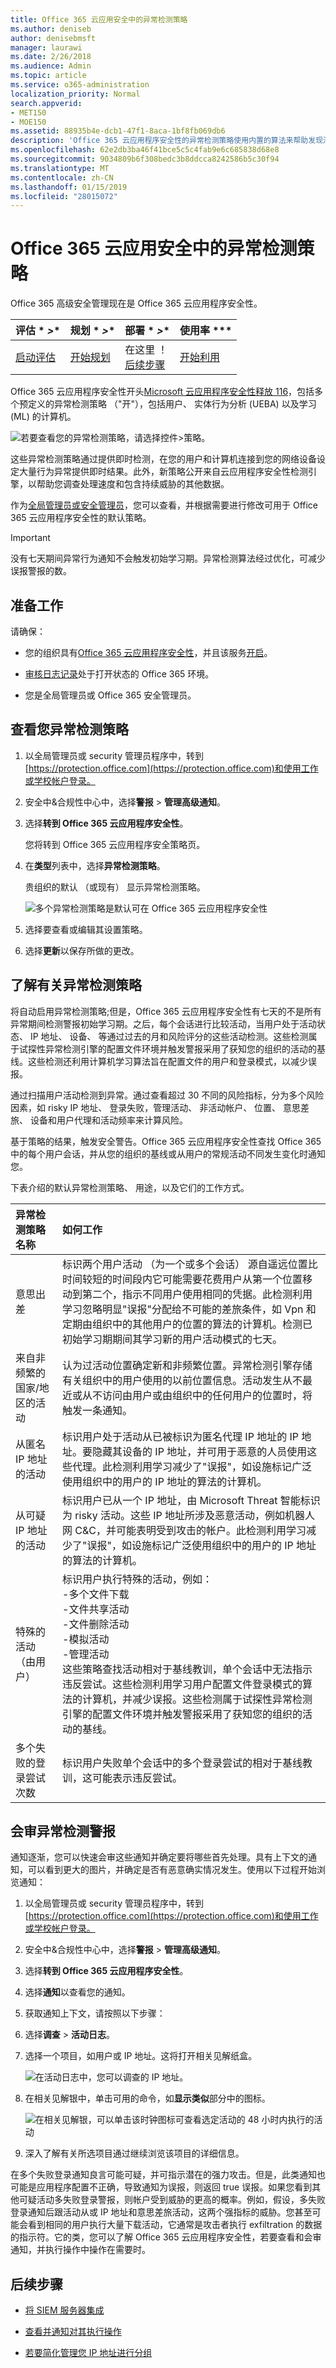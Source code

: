 ```yaml
---
title: Office 365 云应用安全中的异常检测策略
ms.author: deniseb
author: denisebmsft
manager: laurawi
ms.date: 2/26/2018
ms.audience: Admin
ms.topic: article
ms.service: o365-administration
localization_priority: Normal
search.appverid:
- MET150
- MOE150
ms.assetid: 88935b4e-dcb1-47f1-8aca-1bf8fb069db6
description: 'Office 365 云应用程序安全性的异常检测策略使用内置的算法来帮助发现潜在的问题。您应具有至少一个异常检测策略，您可以通过使用筛选器调整 （当您创建它）。 '
ms.openlocfilehash: 62e2db3ba46f41bce5c5c4fab9e6c685838d68e8
ms.sourcegitcommit: 9034809b6f308bedc3b8ddcca8242586b5c30f94
ms.translationtype: MT
ms.contentlocale: zh-CN
ms.lasthandoff: 01/15/2019
ms.locfileid: "28015072"
---
```

# <a name="anomaly-detection-policies-in-office-365-cloud-app-security"></a>Office 365 云应用安全中的异常检测策略

Office 365 高级安全管理现在是 Office 365 云应用程序安全性。
  
|评估 * *\>**|规划 * *\>**|部署 * *\>**|使用率 ***|
|:-----|:-----|:-----|:-----|
|[启动评估](office-365-cas-overview.md) <br/> |[开始规划](get-ready-for-office-365-cas.md) <br/> |在这里 ！  <br/> [后续步骤](integrate-your-siem-server-with-office-365-cas.md) <br/> |[开始利用](utilization-activities-for-ocas.md) <br/> |
   
Office 365 云应用程序安全性开头[Microsoft 云应用程序安全性释放 116](https://docs.microsoft.com/cloud-app-security/release-notes)，包括多个预定义的异常检测策略 （"开"），包括用户、 实体行为分析 (UEBA) 以及学习 (ML) 的计算机。
  
![若要查看您的异常检测策略，请选择控件\>策略。](media/9663baa5-98bf-45e0-9458-6e572b43ec72.png)
  
这些异常检测策略通过提供即时检测，在您的用户和计算机连接到您的网络设备设定大量行为异常提供即时结果。此外，新策略公开来自云应用程序安全性检测引擎，以帮助您调查处理速度和包含持续威胁的其他数据。
  
作为[全局管理员或安全管理员](permissions-in-the-security-and-compliance-center.md)，您可以查看，并根据需要进行修改可用于 Office 365 云应用程序安全性的默认策略。
  
 > [!IMPORTANT]
> 没有七天期间异常行为通知不会触发初始学习期。异常检测算法经过优化，可减少误报警报的数。 
  
## <a name="before-you-begin"></a>准备工作

请确保：
  
- 您的组织具有[Office 365 云应用程序安全性](office-365-cas-overview.md)，并且该服务[开启](turn-on-office-365-cas.md)。
    
- [审核日志记录](turn-audit-log-search-on-or-off.md)处于打开状态的 Office 365 环境。 
    
- 您是全局管理员或 Office 365 安全管理员。
    
## <a name="view-your-anomaly-detection-policies"></a>查看您异常检测策略

1. 以全局管理员或 security 管理员程序中，转到[https://protection.office.com](https://protection.office.com)和使用工作或学校帐户登录。 
    
2. 安全中&amp;合规性中心中，选择**警报** \> **管理高级通知**。
    
3. 选择**转到 Office 365 云应用程序安全性**。
    
    您将转到 Office 365 云应用程序安全策略页。
    
4. 在**类型**列表中，选择**异常检测策略**。
    
    贵组织的默认 （或现有） 显示异常检测策略。
    
    ![多个异常检测策略是默认可在 Office 365 云应用程序安全性](media/2e0ee770-787a-4d4a-bea8-389dc765d4c6.png)
  
5. 选择要查看或编辑其设置策略。
    
6. 选择**更新**以保存所做的更改。 
    
## <a name="learn-more-about-anomaly-detection-policies"></a>了解有关异常检测策略

将自动启用异常检测策略;但是，Office 365 云应用程序安全性有七天的不是所有异常期间检测警报初始学习期。之后，每个会话进行比较活动，当用户处于活动状态、 IP 地址、 设备、 等通过过去的月和风险评分的这些活动检测。这些检测属于试探性异常检测引擎的配置文件环境并触发警报采用了获知您的组织的活动的基线。这些检测还利用计算机学习算法旨在配置文件的用户和登录模式，以减少误报。
  
通过扫描用户活动检测到异常。通过查看超过 30 不同的风险指标，分为多个风险因素，如 risky IP 地址、 登录失败，管理活动、 非活动帐户、 位置、 意思差旅、 设备和用户代理和活动频率来计算风险。
  
基于策略的结果，触发安全警告。Office 365 云应用程序安全性查找 Office 365 中的每个用户会话，并从您的组织的基线或从用户的常规活动不同发生变化时通知您。
  
下表介绍的默认异常检测策略、 用途，以及它们的工作方式。
  
|**异常检测策略名称**|**如何工作**|
|:-----|:-----|
|意思出差  <br/> |标识两个用户活动 （为一个或多个会话） 源自遥远位置比时间较短的时间段内它可能需要花费用户从第一个位置移动到第二个，指示不同用户使用相同的凭据。此检测利用学习忽略明显"误报"分配给不可能的差旅条件，如 Vpn 和定期由组织中的其他用户的位置的算法的计算机。检测已初始学习期期间其学习新的用户活动模式的七天。  <br/> |
|来自非频繁的国家/地区的活动  <br/> |认为过活动位置确定新和非频繁位置。异常检测引擎存储有关组织中的用户使用的以前位置信息。活动发生从不最近或从不访问由用户或由组织中的任何用户的位置时，将触发一条通知。  <br/> |
|从匿名 IP 地址的活动  <br/> |标识用户处于活动从已被标识为匿名代理 IP 地址的 IP 地址。要隐藏其设备的 IP 地址，并可用于恶意的人员使用这些代理。此检测利用学习减少了"误报"，如设施标记广泛使用组织中的用户的 IP 地址的算法的计算机。  <br/> |
|从可疑 IP 地址的活动  <br/> |标识用户已从一个 IP 地址，由 Microsoft Threat 智能标识为 risky 活动。这些 IP 地址所涉及恶意活动，例如机器人网 C&amp;C，并可能表明受到攻击的帐户。此检测利用学习减少了"误报"，如设施标记广泛使用组织中的用户的 IP 地址的算法的计算机。  <br/> |
|特殊的活动 （由用户）  <br/> | 标识用户执行特殊的活动，例如：  <br/>  -多个文件下载  <br/>  -文件共享活动  <br/>  -文件删除活动  <br/>  -模拟活动  <br/>  -管理活动  <br/>  这些策略查找活动相对于基线教训，单个会话中无法指示违反尝试。这些检测利用学习用户配置文件登录模式的算法的计算机，并减少误报。这些检测属于试探性异常检测引擎的配置文件环境并触发警报采用了获知您的组织的活动的基线。  <br/> |
|多个失败的登录尝试次数  <br/> |标识用户失败单个会话中的多个登录尝试的相对于基线教训，这可能表示违反尝试。  <br/> |
   
## <a name="triage-anomaly-detection-alerts"></a>会审异常检测警报

通知逐渐，您可以快速会审这些通知并确定要将哪些首先处理。具有上下文的通知，可以看到更大的图片，并确定是否有恶意确实情况发生。使用以下过程开始浏览通知：
  
1. 以全局管理员或 security 管理员程序中，转到[https://protection.office.com](https://protection.office.com)和使用工作或学校帐户登录。 
    
2. 安全中&amp;合规性中心中，选择**警报** \> **管理高级通知**。
    
3. 选择**转到 Office 365 云应用程序安全性**。
    
4. 选择**通知**以查看您的通知。 
    
5. 获取通知上下文，请按照以下步骤：
    
1. 选择**调查** \> **活动日志**。
    
2. 选择一个项目，如用户或 IP 地址。这将打开相关见解纸盒。
    
    ![在活动日志中，您可以调查的 IP 地址。](media/32a727c5-e406-4fe2-9443-c1a7fb6628fc.png)
  
3. 在相关见解银中，单击可用的命令，如**显示类似**部分中的图标。 
    
    ![在相关见解银，可以单击该时钟图标可查看选定活动的 48 小时内执行的活动](media/c6c96aa0-98e5-4205-8873-45f8d6fd0843.png)
  
4. 深入了解有关所选项目通过继续浏览该项目的详细信息。
    
在多个失败登录通知良言可能可疑，并可指示潜在的强力攻击。但是，此类通知也可能是应用程序配置不正确，导致通知为误报，则返回 true 误报。如果您看到其他可疑活动多失败登录警报，则帐户受到威胁的更高的概率。例如，假设，多失败登录通知后跟活动从或 IP 地址和意思差旅活动，这两个强指标的威胁。您甚至可能会看到相同的用户执行大量下载活动，它通常是攻击者执行 exfiltration 的数据的指示符。它的类，您可以了解 Office 365 云应用程序安全性，若要查看和会审通知，并执行操作中操作在需要时。
  
## <a name="next-steps"></a>后续步骤

- [将 SIEM 服务器集成](integrate-your-siem-server-with-office-365-cas.md)
    
- [查看并通知对其执行操作](review-office-365-cas-alerts.md)
    
- [若要简化管理您 IP 地址进行分组](group-your-ip-addresses-in-ocas.md)
    


